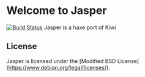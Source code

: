 Welcome to Jasper
=================

[![Build Status](https://travis-ci.org/PongoEngine/jasper.svg?branch=master)](https://travis-ci.org/PongoEngine/jasper)
Jasper is a haxe port of Kiwi

License
-------
Jasper is licensed under the [Modified BSD License]
(https://www.debian.org/legal/licenses/).